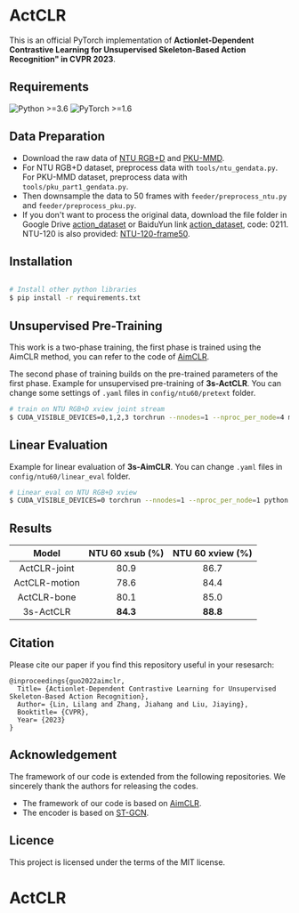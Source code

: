 # ActCLR

This is an official PyTorch implementation of **Actionlet-Dependent Contrastive Learning for Unsupervised Skeleton-Based Action Recognition" in CVPR 2023**. 

## Requirements
  ![Python >=3.6](https://img.shields.io/badge/Python->=3.6-yellow.svg)    ![PyTorch >=1.6](https://img.shields.io/badge/PyTorch->=1.4-blue.svg)

## Data Preparation
- Download the raw data of [NTU RGB+D](https://github.com/shahroudy/NTURGB-D) and [PKU-MMD](https://www.icst.pku.edu.cn/struct/Projects/PKUMMD.html).
- For NTU RGB+D dataset, preprocess data with `tools/ntu_gendata.py`. For PKU-MMD dataset, preprocess data with `tools/pku_part1_gendata.py`.
- Then downsample the data to 50 frames with `feeder/preprocess_ntu.py` and `feeder/preprocess_pku.py`.
- If you don't want to process the original data, download the file folder in Google Drive [action_dataset](https://drive.google.com/drive/folders/1VnD3CLcD7bT5fMGI3tDGPlcWZmBbXS0m?usp=sharing) or BaiduYun link [action_dataset](https://pan.baidu.com/s/1NRK1ksRHgng_NkOO1ZYTcQ), code: 0211. NTU-120 is also provided: [NTU-120-frame50](https://drive.google.com/drive/folders/1dn8VMcT9BYi0KHBkVVPFpiGlaTn2GnaX?usp=sharing).

## Installation
  ```bash
  
# Install other python libraries
$ pip install -r requirements.txt
  ```

## Unsupervised Pre-Training

This work is a two-phase training, the first phase is trained using the AimCLR method, you can refer to the code of [AimCLR](https://github.com/Levigty/AimCLR).

The second phase of training builds on the pre-trained parameters of the first phase. Example for unsupervised pre-training of **3s-ActCLR**. You can change some settings of `.yaml` files in `config/ntu60/pretext` folder.
```bash
# train on NTU RGB+D xview joint stream
$ CUDA_VISIBLE_DEVICES=0,1,2,3 torchrun --nnodes=1 --nproc_per_node=4 main.py pretrain_actclr --config ./config/ntu60/pretext/pretext_actclr_xview_joint.yaml
```

## Linear Evaluation

Example for linear evaluation of **3s-AimCLR**. You can change `.yaml` files in `config/ntu60/linear_eval` folder.
```bash
# Linear_eval on NTU RGB+D xview
$ CUDA_VISIBLE_DEVICES=0 torchrun --nnodes=1 --nproc_per_node=1 python main.py linear_evaluation --config config/ntu60/linear_eval/linear_eval_actclr_xview_joint.yaml
```

## Results

|     Model     | NTU 60 xsub (%) | NTU 60 xview (%) |
| :-----------: | :-------------: | :--------------: |
| ActCLR-joint  |      80.9      |      86.7       |
| ActCLR-motion |      78.6      |      84.4       |
|  ActCLR-bone  |      80.1      |      85.0       |
|   3s-ActCLR   |    **84.3**    |    **88.8**     |


## Citation
Please cite our paper if you find this repository useful in your resesarch:

```
@inproceedings{guo2022aimclr,
  Title= {Actionlet-Dependent Contrastive Learning for Unsupervised Skeleton-Based Action Recognition},
  Author= {Lin, Lilang and Zhang, Jiahang and Liu, Jiaying},
  Booktitle= {CVPR},
  Year= {2023}
}
```

## Acknowledgement
The framework of our code is extended from the following repositories. We sincerely thank the authors for releasing the codes.
- The framework of our code is based on [AimCLR](https://github.com/Levigty/AimCLR).
- The encoder is based on [ST-GCN](https://github.com/yysijie/st-gcn/blob/master/OLD_README.md).

## Licence

This project is licensed under the terms of the MIT license.
# ActCLR
